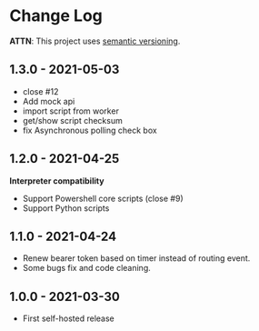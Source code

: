# Change Log

**ATTN**: This project uses [semantic versioning](http://semver.org/).

## 1.3.0 - 2021-05-03
- close #12
- Add mock api
- import script from worker
- get/show script checksum
- fix Asynchronous polling check box

## 1.2.0 - 2021-04-25

**Interpreter compatibility**
- Support Powershell core scripts (close #9)
- Support Python scripts

## 1.1.0 - 2021-04-24

- Renew bearer token based on timer instead of routing event.
- Some bugs fix and code cleaning.

## 1.0.0 - 2021-03-30

- First self-hosted release
